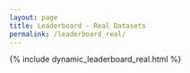 ```yaml
---
layout: page
title: Leaderboard - Real Datasets
permalink: /leaderboard_real/
---
```


{% include dynamic_leaderboard_real.html %}
